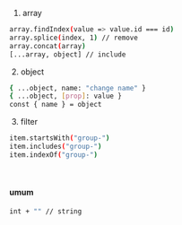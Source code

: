 1. array
```bash
array.findIndex(value => value.id === id)
array.splice(index, 1) // remove
array.concat(array)
[...array, object] // include
```
​
2. object
```bash
{ ...object, name: "change name" }
{ ...object, [prop]: value }
const { name } = object
```
​
3. filter
```bash
item.startsWith("group-")
item.includes("group-")
item.indexOf("group-")
```
​
#### umum
```bash
int + "" // string
```
